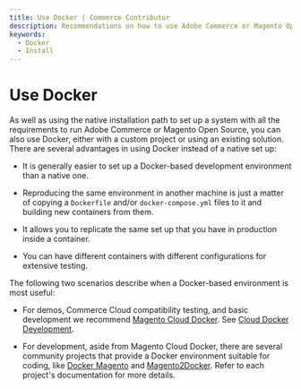 ```yaml
---
title: Use Docker | Commerce Contributor
description: Recommendations on how to use Adobe Commerce or Magento Open Source in Docker containers.
keywords:
  - Docker
  - Install
---
```


# Use Docker

As well as using the native installation path to set up a system with all the requirements to run Adobe Commerce or Magento Open Source, you can also use Docker, either with a custom project or using an existing solution. There are several advantages in using Docker instead of a native set up:

-  It is generally easier to set up a Docker-based development environment than a native one.

-  Reproducing the same environment in another machine is just a matter of copying a `Dockerfile` and/or `docker-compose.yml` files to it and building new containers from them.

-  It allows you to replicate the same set up that you have in production inside a container.

-  You can have different containers with different configurations for extensive testing.

The following two scenarios describe when a Docker-based environment is most useful:

-  For demos, Commerce Cloud compatibility testing, and basic development we recommend [Magento Cloud Docker](https://github.com/magento/magento-cloud-docker). See [Cloud Docker Development](https://developer.adobe.com/commerce/cloud-tools/docker/).

-  For development, aside from Magento Cloud Docker, there are several community projects that provide a Docker environment suitable for coding, like [Docker Magento]( https://github.com/markshust/docker-magento) and [Magento2Docker](https://github.com/yvoronoy/magento2docker). Refer to each project's documentation for more details.
